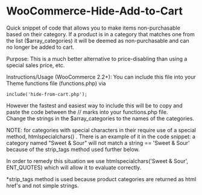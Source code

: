 WooCommerce-Hide-Add-to-Cart
============================

Quick snippet of code that allows you to make items non-purchasable based on their category.  If a product is in a category that matches one from the list ($array_categories) it will be deemed as non-purchasable and can no longer be added to cart.


Purpose:  This is a much better alternative to price-disabling than using a special sales price, etc.



Instructions/Usage (WooCommerce 2.2+):
You can include this file into your Theme functions file (functions.php) via 

	include('hide-from-cart.php');


However the fastest and easiest way to include this will be to copy and paste the code between the // marks into your functions.php file.  
Change the strings in the $array_categories to the names of the categories.


NOTE: for categories with special characters in their require use of a special method, htmlspecialchars()  .  There is an example of it in the code snippet: a category named "Sweet & Sour" will not match a string == 'Sweet & Sour' because of the strip_tags method used further below.  

In order to remedy this situation we use htmlspecialchars('Sweet & Sour', ENT_QUOTES) which will allow it to evaluate correctly.

*strip_tags method is used because product categories are returned as html href's and not simple strings.
